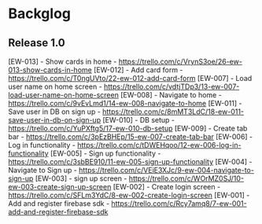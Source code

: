 # Backglog
[//]: # (Format: [Ticket No] - Ticket Title - Ticket URL) 

## Release 1.0

[EW-013] - Show cards in home - https://trello.com/c/VrynS3oe/26-ew-013-show-cards-in-home
[EW-012] - Add card form - https://trello.com/c/T0ngUVto/22-ew-012-add-card-form
[EW-007] - Load user name on home screen - https://trello.com/c/vdtjTDp3/13-ew-007-load-user-name-on-home-screen
[EW-008] - Navigate to home - https://trello.com/c/9vEvLmd1/14-ew-008-navigate-to-home
[EW-011] - Save user in DB on sign up - https://trello.com/c/8mMT3LdC/18-ew-011-save-user-in-db-on-sign-up
[EW-010] - DB setup - https://trello.com/c/YuPXftg5/17-ew-010-db-setup
[EW-009] - Create tab bar - https://trello.com/c/3pEzBHEp/15-ew-007-create-tab-bar
[EW-006] - Log in functionality - https://trello.com/c/tDWEHqoo/12-ew-006-log-in-functionality
[EW-005] - Sign up functionality - https://trello.com/c/3sbBE910/11-ew-005-sign-up-functionality
[EW-004] - Navigate to Sign up - https://trello.com/c/VEiE3XJc/9-ew-004-navigate-to-sign-up
[EW-003] - sign up screen - https://trello.com/c/WOrMZ0SJ/10-ew-003-create-sign-up-screen
[EW-002] - Create login screen - https://trello.com/c/SFLm3YdC/8-ew-002-create-login-screen
[EW-001] - Add and register firebase sdk - https://trello.com/c/Rcy7amq8/7-ew-001-add-and-register-firebase-sdk
